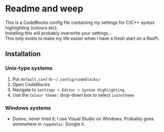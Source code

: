# Readme and weep
This is a CodeBlocks config file containing my settings for C/C++ syntax highlighting (colours etc).  
Installing this will probably overwrite your settings...  
This only exists to make my life easier when I have a fresh start on a RasPi.

## Installation
### Unix-type systems
1. Put `default.conf` in `~/.config/codeblocks/`
2. Open CodeBlocks
3. Navigate to `Settings > Editor > Syntax Highlighting`
4. Use the `Colour theme:` drop-down box to select `iainstheme`

### Windows systems
- Dunno, never tried it; I use Visual Studio on Windows. Probably goes somewhere in `/appdata/`. Google it.
